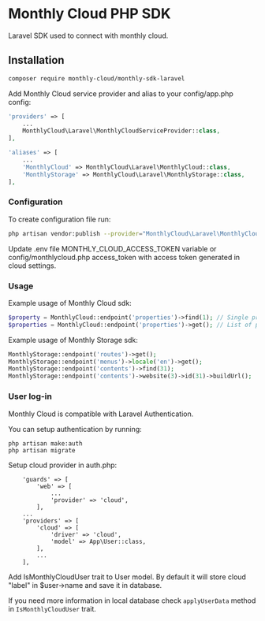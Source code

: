 Monthly Cloud PHP SDK
=========================

Laravel SDK used to connect with monthly cloud.

## Installation

``` bash
composer require monthly-cloud/monthly-sdk-laravel
```

Add Monthly Cloud service provider and alias to your config/app.php config:

```php
'providers' => [
    ...
    MonthlyCloud\Laravel\MonthlyCloudServiceProvider::class,
],
```

```php
'aliases' => [
    ...
    'MonthlyCloud' => MonthlyCloud\Laravel\MonthlyCloud::class,
    'MonthlyStorage' => MonthlyCloud\Laravel\MonthlyStorage::class,
],
```

### Configuration

To create configuration file run:

``` bash
php artisan vendor:publish --provider="MonthlyCloud\Laravel\MonthlyCloudServiceProvider"
```

Update .env file MONTHLY_CLOUD_ACCESS_TOKEN variable or config/monthlycloud.php access_token with access token generated in cloud settings.

### Usage

Example usage of Monthly Cloud sdk:
```php
$property = MonthlyCloud::endpoint('properties')->find(1); // Single property
$properties = MonthlyCloud::endpoint('properties')->get(); // List of properties
```

Example usage of Monthly Storage sdk:
```php
MonthlyStorage::endpoint('routes')->get();
MonthlyStorage::endpoint('menus')->locale('en')->get();
MonthlyStorage::endpoint('contents')->find(31);
MonthlyStorage::endpoint('contents')->website(3)->id(31)->buildUrl();
```


### User log-in

Monthly Cloud is compatible with Laravel Authentication.

You can setup authentication by running:

```
php artisan make:auth
php artisan migrate
```

Setup cloud provider in auth.php:
```
    'guards' => [
        'web' => [
            ...
            'provider' => 'cloud',
        ],
    ...
    'providers' => [
        'cloud' => [
            'driver' => 'cloud',
            'model' => App\User::class,
        ],
        ...
    ],
```

Add IsMonthlyCloudUser trait to User model. By default it will store cloud "label" in $user->name and save it in database.

If you need more information in local database check `applyUserData` method in `IsMonthlyCloudUser` trait.
